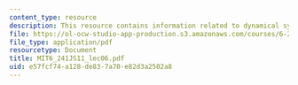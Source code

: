 ```yaml
---
content_type: resource
description: This resource contains information related to dynamical systems.
file: https://ol-ocw-studio-app-production.s3.amazonaws.com/courses/6-241j-dynamic-systems-and-control-spring-2011/e57fcf74a128de837a70e82d3a2502a8_MIT6_241JS11_lec06.pdf
file_type: application/pdf
resourcetype: Document
title: MIT6_241JS11_lec06.pdf
uid: e57fcf74-a128-de83-7a70-e82d3a2502a8
---
```

